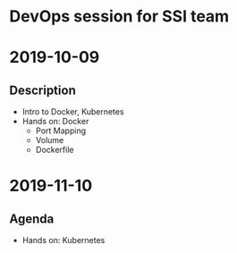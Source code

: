 # DevOps session for SSI team

# 2019-10-09
## Description
- Intro to Docker, Kubernetes
- Hands on: Docker
  - Port Mapping
  - Volume
  - Dockerfile

# 2019-11-10
## Agenda
- Hands on: Kubernetes
